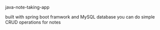 java-note-taking-app

built with spring boot framwork and MySQL database 
you can do simple CRUD operations for notes 


